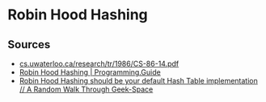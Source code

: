 # Robin Hood Hashing 

<h2> Sources </h2>

- [cs.uwaterloo.ca/research/tr/1986/CS-86-14.pdf](https://cs.uwaterloo.ca/research/tr/1986/CS-86-14.pdf)
- [Robin Hood Hashing | Programming.Guide](https://programming.guide/robin-hood-hashing.html)
- [Robin Hood Hashing should be your default Hash Table implementation // A Random Walk Through Geek-Space](https://www.sebastiansylvan.com/post/robin-hood-hashing-should-be-your-default-hash-table-implementation/)
